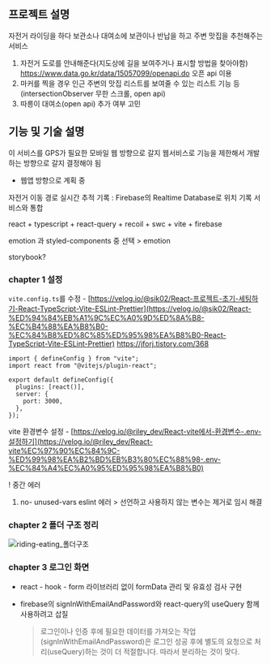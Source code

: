 ## 프로젝트 설명

자전거 라이딩을 하다 보관소나 대여소에 보관이나 반납을 하고 주변 맛집을 추천해주는 서비스

1. 자전거 도로를 안내해준다(지도상에 길을 보여주거나 표시할 방법을 찾아야함) https://www.data.go.kr/data/15057099/openapi.do 오픈 api 이용
2. 마커를 찍을 경우 인근 주변의 맛집 리스트를 보여줄 수 있는 리스트 기능 등(intersectionObserver 무한 스크롤, open api)
3. 따릉이 대여소(open api) 추가 여부 고민

## 기능 및 기술 설명

이 서비스를 GPS가 필요한 모바일 웹 방향으로 갈지 웹서비스로 기능을 제한해서 개발하는 방향으로 갈지 결정해야 됨

- 웹앱 방향으로 계획 중

자전거 이동 경로 실시간 추적 기록 : Firebase의 Realtime Database로 위치 기록 서비스와 통합

react + typescript + react-query + recoil + swc + vite + firebase

emotion 과 styled-components 중 선택 > emotion

storybook?

### chapter 1 설정

`vite.config.ts`를 수정 - [https://velog.io/@sik02/React-프로젝트-초기-세팅하기-React-TypeScript-Vite-ESLint-Prettier](https://velog.io/@sik02/React-%ED%94%84%EB%A1%9C%EC%A0%9D%ED%8A%B8-%EC%B4%88%EA%B8%B0-%EC%84%B8%ED%8C%85%ED%95%98%EA%B8%B0-React-TypeScript-Vite-ESLint-Prettier) https://jforj.tistory.com/368

```tsx
import { defineConfig } from "vite";
import react from "@vitejs/plugin-react";

export default defineConfig({
  plugins: [react()],
  server: {
    port: 3000,
  },
});
```

vite 환경변수 설정 - [https://velog.io/@riley_dev/React-vite에서-환경변수-.env-설정하기](https://velog.io/@riley_dev/React-vite%EC%97%90%EC%84%9C-%ED%99%98%EA%B2%BD%EB%B3%80%EC%88%98-.env-%EC%84%A4%EC%A0%95%ED%95%98%EA%B8%B0)

! 중간 에러

1. no- unused-vars eslint 에러 > 선언하고 사용하지 않는 변수는 제거로 임시 해결

### chapter 2 폴더 구조 정리
![riding-eating_폴더구조](https://github.com/gongyoon93/riding-eating/assets/94844343/ffdfd3aa-2964-452a-8f20-b666c5021776)

### chapter 3 로그인 화면

- react - hook - form 라이브러리 없이 formData 관리 및 유효성 검사 구현
- firebase의 signInWithEmailAndPassword와 react-query의 useQuery 함께 사용하려고 삽질

  > 로그인이나 인증 후에 필요한 데이터를 가져오는 작업(signInWithEmailAndPassword)은 로그인 성공 후에 별도의 요청으로 처리(useQuery)하는 것이 더 적절합니다. 따라서 분리하는 것이 맞다.
